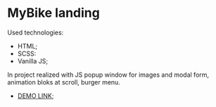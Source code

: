 # MyBike landing

Used technologies:

- HTML;
- SCSS:
- Vanilla JS;

In project realized with JS popup window for images and modal form, animation bloks at scroll, burger menu.

- [DEMO LINK](https://reznik-denis.github.io/myBike-landing);
